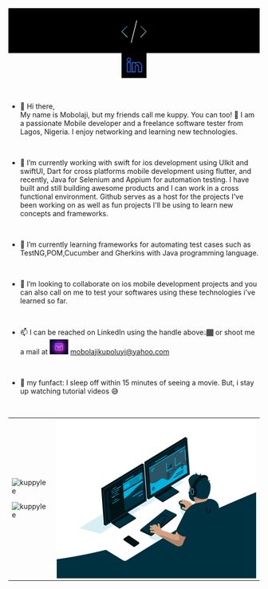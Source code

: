 <img align="right" alt="GIF" src="https://raw.githubusercontent.com/kuppylee/kuppylee/main/header.jpeg" />

<br/>

<p align='center'>
<a href="https://www.linkedin.com/in/mobolaji-kupoluyi-30b938b6/"><img height="50" alt="Kuppylee's LinkedIn" src="https://raw.githubusercontent.com/kuppylee/kuppylee/main/linkedin.png"></a>
</p>

<br/>

- 👋 Hi there,<br/> My name is Mobolaji, but my friends call me kuppy. You can too! 🤩
I am a passionate Mobile developer and a freelance software tester from Lagos, Nigeria. I enjoy networking and learning new technologies. 

 <br/>
 
- 🔭 I’m currently working with swift for ios development using UIkit and swiftUI, Dart for cross platforms mobile development using flutter, and recently, Java for Selenium and Appium for automation testing. I have built and still building awesome products and I can work in a cross functional environment. Github serves as a host for the projects I've been working on as well as fun projects I'll be using to learn new concepts and frameworks.

<br/>

- 🌱 I’m currently learning frameworks for automating test cases such as TestNG,POM,Cucumber and Gherkins with Java programming language. 

<br/>

- 👯 I’m looking to collaborate on ios mobile development projects and you can also call on me to test your softwares using these technologies i've learned so far.

<br/>

- 📫 I can be reached on LinkedIn using the handle above👆🏾 or shoot me a mail at <img alt="kuppylee's Mail" src="https://raw.githubusercontent.com/kuppylee/kuppylee/main/gmail.jpeg" height="30" /> mobolajikupoluyi@yahoo.com

<br/>

- 🤪 my funfact: I sleep off within 15 minutes of seeing a movie. But, i stay up watching tutorial videos 😅 

<br/>

<table>
 <tr>
  <td>
   <p align="left"> <img src="https://github-readme-stats.vercel.app/api?username=kuppylee&show_icons=true&theme=gotham" alt="kuppylee" />
    <p align="left"> <img src="https://github-readme-stats.vercel.app/api/top-langs/?username=kuppylee&hide_title=1" alt="kuppylee" />
  </td>
  <td>
    <img align="right" alt="GIF" src="https://raw.githubusercontent.com/kuppylee/kuppylee/main/code.gif?raw=true" width="400" height="320" />
  </td>
 </tr>
</table>
